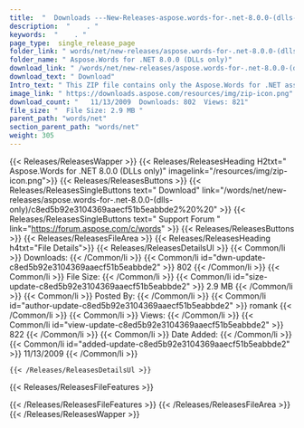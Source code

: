 ```yaml
---
title:  "  Downloads ---New-Releases-aspose.words-for-.net-8.0.0-(dlls-only) . " 
description:  "    . " 
keywords:  "    . " 
page_type:  single_release_page
folder_link: " words/net/new-releases/aspose.words-for-.net-8.0.0-(dlls-only)/"
folder_name: " Aspose.Words for .NET 8.0.0 (DLLs only)"
download_link: " /words/net/new-releases/aspose.words-for-.net-8.0.0-(dlls-only)/c8ed5b92e3104369aaecf51b5eabbde2"
download_text: " Download"
Intro_text: " This ZIP file contains only the Aspose.Words for .NET assemblies. The assemblies..."
image_link: " https://downloads.aspose.com/resources/img/zip-icon.png"
download_count: "   11/13/2009  Downloads: 802  Views: 821"
file_size: "  File Size: 2.9 MB "
parent_path: "words/net"
section_parent_path: "words/net"
weight: 305 
---
```


{{< Releases/ReleasesWapper >}}
  {{< Releases/ReleasesHeading H2txt=" Aspose.Words for .NET 8.0.0 (DLLs only)" imagelink="/resources/img/zip-icon.png">}}
  {{< Releases/ReleasesButtons >}}
    {{< Releases/ReleasesSingleButtons text=" Download" link="/words/net/new-releases/aspose.words-for-.net-8.0.0-(dlls-only)/c8ed5b92e3104369aaecf51b5eabbde2%20%20" >}}
    {{< Releases/ReleasesSingleButtons text=" Support Forum " link="https://forum.aspose.com/c/words" >}}
  {{< Releases/ReleasesButtons >}}
  {{< Releases/ReleasesFileArea >}}
    {{< Releases/ReleasesHeading h4txt="File Details">}}
    {{< Releases/ReleasesDetailsUl >}}
            {{< Common/li  >}} Downloads: {{< /Common/li >}} 
      {{< Common/li id="dwn-update-c8ed5b92e3104369aaecf51b5eabbde2" >}} 802 {{< /Common/li >}} 
      {{< Common/li  >}} File Size: {{< /Common/li >}} 
      {{< Common/li id="size-update-c8ed5b92e3104369aaecf51b5eabbde2" >}} 2.9 MB {{< /Common/li >}} 
      {{< Common/li  >}} Posted By: {{< /Common/li >}} 
      {{< Common/li id="author-update-c8ed5b92e3104369aaecf51b5eabbde2" >}} romank {{< /Common/li >}} 
      {{< Common/li  >}} Views: {{< /Common/li >}} 
      {{< Common/li id="view-update-c8ed5b92e3104369aaecf51b5eabbde2" >}} 822 {{< /Common/li >}} 
      {{< Common/li  >}} Date Added: {{< /Common/li >}} 
      {{< Common/li id="added-update-c8ed5b92e3104369aaecf51b5eabbde2" >}} 11/13/2009 {{< /Common/li >}} 

    {{< /Releases/ReleasesDetailsUl >}}

  {{< Releases/ReleasesFileFeatures >}}
      
  {{< /Releases/ReleasesFileFeatures >}}
 {{< /Releases/ReleasesFileArea >}}
{{< /Releases/ReleasesWapper >}}


